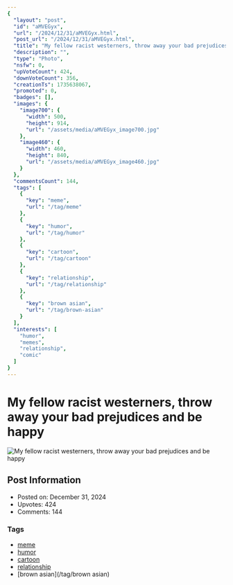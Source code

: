 ```yaml
---
{
  "layout": "post",
  "id": "aMVEGyx",
  "url": "/2024/12/31/aMVEGyx.html",
  "post_url": "/2024/12/31/aMVEGyx.html",
  "title": "My fellow racist westerners, throw away your bad prejudices and be happy",
  "description": "",
  "type": "Photo",
  "nsfw": 0,
  "upVoteCount": 424,
  "downVoteCount": 356,
  "creationTs": 1735638067,
  "promoted": 0,
  "badges": [],
  "images": {
    "image700": {
      "width": 500,
      "height": 914,
      "url": "/assets/media/aMVEGyx_image700.jpg"
    },
    "image460": {
      "width": 460,
      "height": 840,
      "url": "/assets/media/aMVEGyx_image460.jpg"
    }
  },
  "commentsCount": 144,
  "tags": [
    {
      "key": "meme",
      "url": "/tag/meme"
    },
    {
      "key": "humor",
      "url": "/tag/humor"
    },
    {
      "key": "cartoon",
      "url": "/tag/cartoon"
    },
    {
      "key": "relationship",
      "url": "/tag/relationship"
    },
    {
      "key": "brown asian",
      "url": "/tag/brown-asian"
    }
  ],
  "interests": [
    "humor",
    "memes",
    "relationship",
    "comic"
  ]
}
---
```


# My fellow racist westerners, throw away your bad prejudices and be happy

![My fellow racist westerners, throw away your bad prejudices and be happy](/assets/media/aMVEGyx_image700.jpg)

## Post Information

- Posted on: December 31, 2024
- Upvotes: 424
- Comments: 144

### Tags

- [meme](/tag/meme)
- [humor](/tag/humor)
- [cartoon](/tag/cartoon)
- [relationship](/tag/relationship)
- [brown asian](/tag/brown asian)
